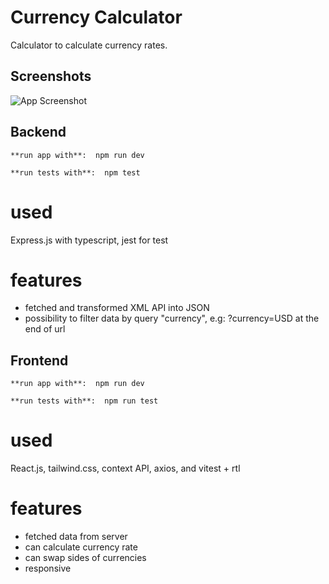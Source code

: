 
# Currency Calculator

Calculator to calculate currency rates.


## Screenshots

![App Screenshot](https://i.postimg.cc/7hCw1McZ/currency-Calculator.jpg)


## Backend

```
**run app with**:  npm run dev
```
```
**run tests with**:  npm test
```

# used 

Express.js with typescript, jest for test

# features

- fetched and transformed XML API into JSON
- possibility to filter data by query "currency", e.g: ?currency=USD at the end of url

## Frontend

```
**run app with**:  npm run dev
```
```
**run tests with**:  npm run test
```

# used 

React.js, tailwind.css, context API, axios, and vitest + rtl

# features

- fetched data from server
- can calculate currency rate
- can swap sides of currencies
- responsive